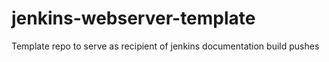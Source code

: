 # jenkins-webserver-template
Template repo to serve as recipient of jenkins documentation build pushes
